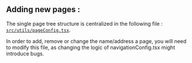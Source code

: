 ## Adding new pages :

The single page tree structure is centralized in the following file : [`src/utils/pageConfig.tsx`](src/utils/pageConfig.tsx).

In order to add, remove or change the name/address a page, you will need to modify this file, as changing the logic of navigationConfig.tsx might introduce bugs.
